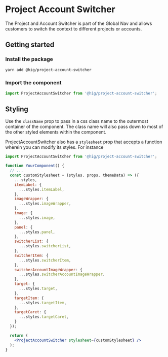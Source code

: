 # Project Account Switcher

The Project and Account Switcher is part of the Global Nav and allows customers to switch the context to different projects or accounts.

## Getting started

### Install the package

```bash
yarn add @hig/project-account-switcher
```

### Import the component

```js
import ProjectAccountSwitcher from '@hig/project-account-switcher';
```

## Styling

Use the `className` prop to pass in a css class name to the outermost container of the component. The class name will also pass down to most of the other styled elements within the component. 

ProjectAccountSwitcher also has a `stylesheet` prop that accepts a function wherein you can modify its styles. For instance

```jsx
import ProjectAccountSwitcher from '@hig/project-account-switcher';

function YourComponent() {
  // ...
  const customStylesheet = (styles, props, themeData) => ({
    ...styles,
    itemLabel: {
      ...styles.itemLabel,
    },
    imageWrapper: {
      ...styles.imageWrapper,
    },
    image: {
      ...styles.image,
    },
    panel: {
      ...styles.panel,
    },
    switcherList: {
      ...styles.switcherList,
    },
    switcherItem: {
      ...styles.switcherItem,
    },
    switcherAccountImageWrapper: {
      ...styles.switcherAccountImageWrapper,
    },
    target: {
      ...styles.target,
    },
    targetItem: {
      ...styles.targetItem,
    },
    targetCaret: {
      ...styles.targetCaret,
    }
  });

  return (
    <ProjectAccountSwitcher stylesheet={customStylesheet} />
  );
}
```

